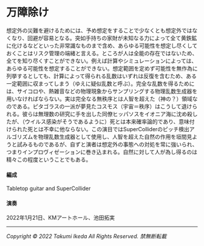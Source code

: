 # 万障除け

想定外の災難を避けるためには、予め想定をすることで少なくとも想定外ではなくなり、回避が容易となる。突如手持ちの家財が未知なる力によって全て黄鉄鉱に化けるなどといった非常識なものまで含め、あらゆる可能性を想定し尽くしておくことはリスク管理の端緒と言える。ところが人は全能の存在ではないため、全てを知り尽くすことができない。例えば計算やシミュレーションによっては、あらゆる可能性を想定することができない。想定範囲を定めず可能性を無作為に列挙するとしても、計算によって得られる乱数はいずれは反復を含むため、ある一定範囲に収まってしまう（ゆえに疑似乱数と呼ぶ）。完全な乱数を得るためには、サイコロや、熱雑音などの物理現象からサンプリングする物理乱数生成器を用いなければならない。実は完全なる無秩序とは人智を超えた（神の？）領域なのである。ピタゴラスの一派が夢見たコスモス（宇宙＝秩序）はこうして退けられる。彼らは無理数の研究に手を出した同僚ヒッパソスをイオニア海に沈め殺したが、（ウイルス感染がそうであるように）死とは本来確率論的であり、意味付けられた死とは不幸に他ならない。この演目ではSuperColliderのピッチ検出アルゴリズムを物理乱数生成器として使用し、人智を超えた自然の作用を垣間見ようと試みるものであるが、自ずと演者は想定外の事態への対処を常に強いられ、つまりインプロヴィゼーションに巻き込まれる。自然に対して人が為し得るのは精々この程度ということでもある。

#### 編成
Tabletop guitar and SuperCollider

#### 演奏
2022年1月21日、KMアートホール、池田拓実

---
*Copyright © 2022 Takumi Ikeda All Rights Reserved. 禁無断転載*